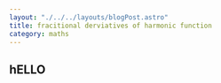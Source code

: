 ```yaml
---
layout: "./../../layouts/blogPost.astro"
title: fracitional derviatives of harmonic function
category: maths 
---
```

## hELLO ##


